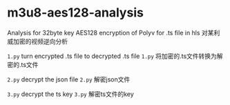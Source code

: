 # m3u8-aes128-analysis

Analysis for 32byte key AES128 encryption of Polyv for .ts file in hls
对某利威加密的视频逆向分析

`1.py` turn encrypted .ts file to decrypted .ts file
`1.py` 将加密的.ts文件转换为解密的.ts文件

`2.py` decrypt the json file
`2.py` 解密json文件

`3.py` decrypt the ts key
`3.py` 解密ts文件的key
